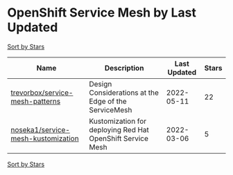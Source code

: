 # OpenShift Service Mesh by Last Updated

[Sort by Stars](OpenShift%20Service%20Mesh.Stars.md)

Name | Description | Last Updated | Stars 
--- | --- | --- | --- 
[trevorbox/service-mesh-patterns](https://github.com/trevorbox/service-mesh-patterns) | Design Considerations at the Edge of the ServiceMesh | 2022-05-11 | 22 
[noseka1/service-mesh-kustomization](https://github.com/noseka1/service-mesh-kustomization) | Kustomization for deploying Red Hat OpenShift Service Mesh | 2022-03-06 | 5 

[Sort by Stars](OpenShift%20Service%20Mesh.Stars.md)